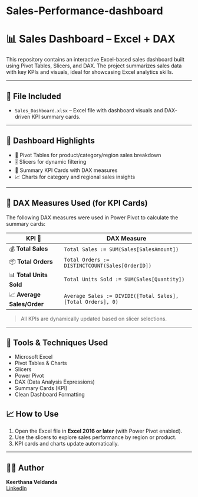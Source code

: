 # Sales-Performance-dashboard
# 📊 Sales Dashboard – Excel + DAX

This repository contains an interactive Excel-based sales dashboard built using Pivot Tables, Slicers, and DAX. The project summarizes sales data with key KPIs and visuals, ideal for showcasing Excel analytics skills.

---

## 📁 File Included

- `Sales_Dashboard.xlsx` – Excel file with dashboard visuals and DAX-driven KPI summary cards.

---

## 🚀 Dashboard Highlights

- 📌 Pivot Tables for product/category/region sales breakdown
- 🎚️ Slicers for dynamic filtering
- 🧾 Summary KPI Cards with DAX measures
- 📈 Charts for category and regional sales insights

---

## 🧠 DAX Measures Used (for KPI Cards)

The following DAX measures were used in Power Pivot to calculate the summary cards:

| KPI 📌                     | DAX Measure                                                                 |
|----------------------------|------------------------------------------------------------------------------|
| 💰 **Total Sales**         | `Total Sales := SUM(Sales[SalesAmount])`                                    |
| 📦 **Total Orders**        | `Total Orders := DISTINCTCOUNT(Sales[OrderID])`                             |
| 📊 **Total Units Sold**    | `Total Units Sold := SUM(Sales[Quantity])`                                  |
| 📈 **Average Sales/Order** | `Average Sales := DIVIDE([Total Sales], [Total Orders], 0)`                 |

> All KPIs are dynamically updated based on slicer selections.

---

## 🧰 Tools & Techniques Used

- Microsoft Excel  
- Pivot Tables & Charts  
- Slicers  
- Power Pivot  
- DAX (Data Analysis Expressions)  
- Summary Cards (KPI)  
- Clean Dashboard Formatting


## 📈 How to Use

1. Open the Excel file in **Excel 2016 or later** (with Power Pivot enabled).
2. Use the slicers to explore sales performance by region or product.
3. KPI cards and charts update automatically.

---

## 👩‍💼 Author

**Keerthana Veldanda**  
[LinkedIn](https://www.linkedin.com/in/veldanda-keerthana-496b9834a?utm_source=share&utm_campaign=share_via&utm_content=profile&utm_medium=android_app)

